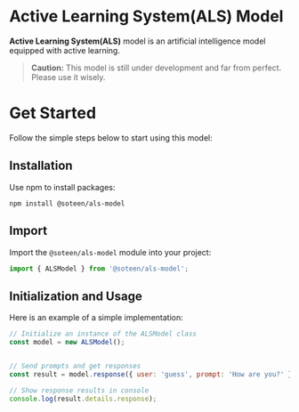 # Active Learning System(ALS) Model
**Active Learning System(ALS)** model is an artificial intelligence model equipped with active learning.

> **Caution:** This model is still under development and far from perfect. Please use it wisely.

# Get Started
Follow the simple steps below to start using this model:
## Installation
Use npm to install packages:
```
npm install @soteen/als-model
```
## Import
Import the ``@soteen/als-model`` module into your project:
```javascript
import { ALSModel } from '@soteen/als-model';
```
## Initialization and Usage
Here is an example of a simple implementation:
```javascript
// Initialize an instance of the ALSModel class
const model = new ALSModel();


// Send prompts and get responses
const result = model.response({ user: 'guess', prompt: 'How are you?' });

// Show response results in console
console.log(result.details.response);
```